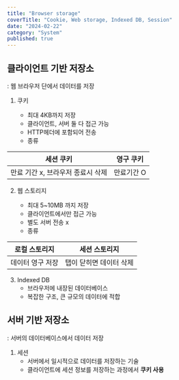 ```yaml
---
title: "Browser storage"
coverTitle: "Cookie, Web storage, Indexed DB, Session"
date: "2024-02-22"
category: "System"
published: true
---
```


## 클라이언트 기반 저장소

: 웹 브라우저 단에서 데이터를 저장

1. 쿠키

   - 최대 4KB까지 저장
   - 클라이언트, 서버 둘 다 접근 가능
   - HTTP헤더에 포함되어 전송
   - 종류

|             세션 쿠키             | 영구 쿠키  |
| :-------------------------------: | :--------: |
| 만료 기간 x, 브라우저 종료시 삭제 | 만료기간 O |

2. 웹 스토리지

   - 최대 5~10MB 까지 저장
   - 클라이언트에서만 접근 가능
   - 별도 서버 전송 x
   - 종류

|  로컬 스토리지   |      세션 스토리지      |
| :--------------: | :---------------------: |
| 데이터 영구 저장 | 탭이 닫히면 데이터 삭제 |

3. Indexed DB
   - 브라우저에 내장된 데이터베이스
   - 복잡한 구조, 큰 규모의 데이터에 적합

## 서버 기반 저장소

: 서버의 데이터베이스에서 데이터 저장

1. 세션
   - 서버에서 일시적으로 데이터를 저장하는 기술
   - 클라이언트에 세션 정보를 저장하는 과정에서 **쿠키 사용**
